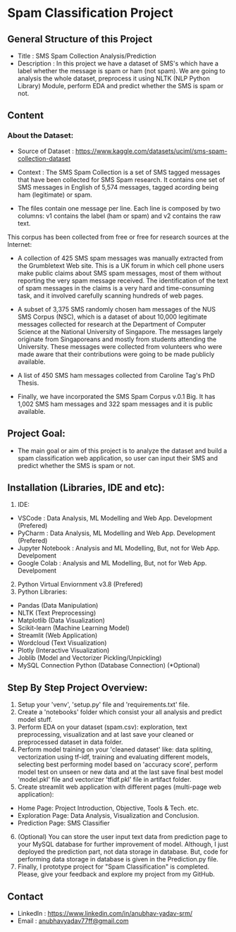 # Spam Classification Project

## General Structure of this Project
- Title : SMS Spam Collection Analysis/Prediction
- Description : In this project we have a dataset of SMS's which have a label whether the message is spam or ham (not spam). We are going to analysis the whole dataset, preprocess it using NLTK (NLP Python Library) Module, perform EDA and predict whether the SMS is spam or not.

## Content
### About the Dataset:
- Source of Dataset : https://www.kaggle.com/datasets/uciml/sms-spam-collection-dataset
- Context : The SMS Spam Collection is a set of SMS tagged messages that have been collected for SMS Spam research. It contains one set of SMS messages in English of 5,574 messages, tagged acording being ham (legitimate) or spam.

- The files contain one message per line. Each line is composed by two columns: v1 contains the label (ham or spam) and v2 contains the raw text.

This corpus has been collected from free or free for research sources at the Internet:

- A collection of 425 SMS spam messages was manually extracted from the Grumbletext Web site. This is a UK forum in which cell phone users make public claims about SMS spam messages, most of them without reporting the very spam message received. The identification of the text of spam messages in the claims is a very hard and time-consuming task, and it involved carefully scanning hundreds of web pages.

- A subset of 3,375 SMS randomly chosen ham messages of the NUS SMS Corpus (NSC), which is a dataset of about 10,000 legitimate messages collected for research at the Department of Computer Science at the National University of Singapore. The messages largely originate from Singaporeans and mostly from students attending the University. These messages were collected from volunteers who were made aware that their contributions were going to be made publicly available.

- A list of 450 SMS ham messages collected from Caroline Tag's PhD Thesis.

- Finally, we have incorporated the SMS Spam Corpus v.0.1 Big. It has 1,002 SMS ham messages and 322 spam messages and it is public available.

## Project Goal:
- The main goal or aim of this project is to analyze the dataset and build a spam classification web application, so user can input their SMS and predict whether the SMS is spam or not.

## Installation (Libraries, IDE and etc):
1. IDE: 
- VSCode : Data Analysis, ML Modelling and Web App. Development (Prefered)
- PyCharm : Data Analysis, ML Modelling and Web App. Development (Prefered)
- Jupyter Notebook : Analysis and ML Modelling, But, not for Web App. Develpoment
- Google Colab : Analysis and ML Modelling, But, not for Web App. Develpoment
2. Python Virtual Enviornment v3.8 (Prefered)
3. Python Libraries:
- Pandas (Data Manipulation)
- NLTK (Text Preprocessing)
- Matplotlib (Data Visualization)
- Scikit-learn (Machine Learning Model)
- Streamlit (Web Application)
- Wordcloud (Text Visualization)
- Plotly (Interactive Visualization)
- Joblib (Model and Vectorizer Pickling/Unpickling)
- MySQL Connection Python (Database Connection) (*Optional)

## Step By Step Project Overview:
1. Setup your 'venv', 'setup.py' file and 'requirements.txt' file.
2. Create a 'notebooks' folder which consist your all analysis and predict model stuff.
3. Perform EDA on your dataset (spam.csv): exploration, text preprocessing, visualization and at last save your cleaned or preprocessed dataset in data folder.
4. Perform model training on your 'cleaned dataset' like: data spliting, vectorization using tf-idf, training and evaluating different models, selecting best performing model based on 'accuracy score', perform model test on unseen or new data and at the last save final best model 'model.pkl' file and vectorizer 'tfidf.pkl' file in artifact folder.
5. Create streamlit web application with different pages (multi-page web application):
- Home Page: Project Introduction, Objective, Tools & Tech. etc.
- Exploration Page: Data Analysis, Visualization and Conclusion.
- Prediction Page: SMS Classifier
6. (Optional) You can store the user input text data from prediction page to your MySQL database for further improvement of model. Although, I just deployed the prediction part, not data storage in database. But, code for performing data storage in database is given in the Prediction.py file.
7. Finally, I prototype project for "Spam Classification" is completed. Please, give your feedback and explore my project from my GitHub.

## Contact
- LinkedIn : https://www.linkedin.com/in/anubhav-yadav-srm/
- Email : anubhavyadav77ff@gmail.com